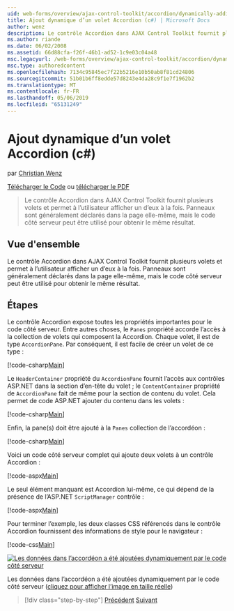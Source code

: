 ```yaml
---
uid: web-forms/overview/ajax-control-toolkit/accordion/dynamically-adding-an-accordion-pane-cs
title: Ajout dynamique d’un volet Accordion (c#) | Microsoft Docs
author: wenz
description: Le contrôle Accordion dans AJAX Control Toolkit fournit plusieurs volets et permet à l’utilisateur afficher un d’eux à la fois. Panneaux sont généralement déclarés w...
ms.author: riande
ms.date: 06/02/2008
ms.assetid: 66d88cfa-f26f-46b1-ad52-1c9e03c04a48
msc.legacyurl: /web-forms/overview/ajax-control-toolkit/accordion/dynamically-adding-an-accordion-pane-cs
msc.type: authoredcontent
ms.openlocfilehash: 7134c95845ec7f22b5216e10b50ab8f81cd24806
ms.sourcegitcommit: 51b01b6ff8edde57d8243e4da28c9f1e7f1962b2
ms.translationtype: MT
ms.contentlocale: fr-FR
ms.lasthandoff: 05/06/2019
ms.locfileid: "65131249"
---
```

# <a name="dynamically-adding-an-accordion-pane-c"></a>Ajout dynamique d’un volet Accordion (c#)

par [Christian Wenz](https://github.com/wenz)

[Télécharger le Code](http://download.microsoft.com/download/5/6/d/56d50cef-2011-4c8f-9891-7edc6dc57df9/Accordion2.cs.zip) ou [télécharger le PDF](http://download.microsoft.com/download/6/7/1/6718d452-ff89-4d3f-a90e-c74ec2d636a3/accordion2CS.pdf)

> Le contrôle Accordion dans AJAX Control Toolkit fournit plusieurs volets et permet à l’utilisateur afficher un d’eux à la fois. Panneaux sont généralement déclarés dans la page elle-même, mais le code côté serveur peut être utilisé pour obtenir le même résultat.

## <a name="overview"></a>Vue d'ensemble

Le contrôle Accordion dans AJAX Control Toolkit fournit plusieurs volets et permet à l’utilisateur afficher un d’eux à la fois. Panneaux sont généralement déclarés dans la page elle-même, mais le code côté serveur peut être utilisé pour obtenir le même résultat.

## <a name="steps"></a>Étapes

Le contrôle Accordion expose toutes les propriétés importantes pour le code côté serveur. Entre autres choses, le `Panes` propriété accorde l’accès à la collection de volets qui composent la Accordion. Chaque volet, il est de type `AccordionPane`. Par conséquent, il est facile de créer un volet de ce type :

[!code-csharp[Main](dynamically-adding-an-accordion-pane-cs/samples/sample1.cs)]

Le `HeaderContainer` propriété du `AccordionPane` fournit l’accès aux contrôles ASP.NET dans la section d’en-tête du volet ; le `ContentContainer` propriété de `AccordionPane` fait de même pour la section de contenu du volet. Cela permet de code ASP.NET ajouter du contenu dans les volets :

[!code-csharp[Main](dynamically-adding-an-accordion-pane-cs/samples/sample2.cs)]

Enfin, la pane(s) doit être ajouté à la `Panes` collection de l’accordéon :

[!code-csharp[Main](dynamically-adding-an-accordion-pane-cs/samples/sample3.cs)]

Voici un code côté serveur complet qui ajoute deux volets à un contrôle Accordion :

[!code-aspx[Main](dynamically-adding-an-accordion-pane-cs/samples/sample4.aspx)]

Le seul élément manquant est Accordion lui-même, ce qui dépend de la présence de l’ASP.NET `ScriptManager` contrôle :

[!code-aspx[Main](dynamically-adding-an-accordion-pane-cs/samples/sample5.aspx)]

Pour terminer l’exemple, les deux classes CSS référencés dans le contrôle Accordion fournissent des informations de style pour le navigateur :

[!code-css[Main](dynamically-adding-an-accordion-pane-cs/samples/sample6.css)]

[![Les données dans l’accordéon a été ajoutées dynamiquement par le code côté serveur](dynamically-adding-an-accordion-pane-cs/_static/image2.png)](dynamically-adding-an-accordion-pane-cs/_static/image1.png)

Les données dans l’accordéon a été ajoutées dynamiquement par le code côté serveur ([cliquez pour afficher l’image en taille réelle](dynamically-adding-an-accordion-pane-cs/_static/image3.png))

> [!div class="step-by-step"]
> [Précédent](databinding-to-an-accordion-cs.md)
> [Suivant](databinding-to-an-accordion-vb.md)
